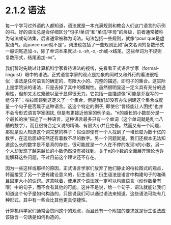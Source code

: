 # 2.1.2 语法

每一个学习过外语的人都知道，语法就是一本充满规则和教会人们这门语言的示例的书。好的语法总是会仔细区分“句子/单词”和“单词/字母”的层级，前者通常被称为句法或句法集，后者通常被称为词法。句法包括一些规则，就像“pour que是虚拟语气，而parce que就不是”。词法也包括了一些规则比如“英文名词的复数形式一般词尾追加-s，除了单词本来就以-s.-sh,-o,-ch或-x结尾，这些单词为不规则复数形式，结尾追加-es”。

我们暂时先跳过计算机科学家看待语法的视线，先看看正式语言学家（formal-linguist）眼中的语法。正式语言学家的观点是抽象的同时又和外行的看法很相似：语法是任何语言的确定的、有限大小的、完整的描述，即句子的集合。这实际上是学院派的语法，只是去掉了其中的模糊性。虽然很明显这一定义具有充分的通用性，但却又太过笼统以至于显得很无力。它包括一些描述像“可能是乔叟写的一组句子”；柏拉图谈到这定义了一个集合，但是我们却没有办法创建这个集合或度量一个句子是否属于这种语言。这这个特定的例子, 即使它“曾经能让人困扰”也并不会令形式语言学家困扰, 但是有更接近他家的例子会。“π的超长的小数部分是一个最长的块”描述了一种语言，这种语言最多只有一个单词（这个单词就是乱七八糟的数字），而且很符合定义说的精确、有限大小并且完备。然而又有一个问题，那就是没人知道这个词完整的样子：假设即便有一个人找到了一堆长度为数十亿的数字，在这后面却任然还有着数不尽的数字。另一个问题就是，我们还根本无法知道这么长的数字是不是真的存在。很可能就是一个人在不停的发现π的小数，另一个人却发现了越来越长的小数仍然没有被找到。关于π的小数的全面展开理论也许能解释这些问题，不过目前这个理论还不存在。

因为一些这样或那样的原因，正式语言学家们放弃了他们静止的柏拉图式的观点，转而接受了另一个更有建设意义的，衍生语法：衍生语法是语言中构建句子的准确且固定大小的诀窍。这意味着，使用这个语法就一定可以构建语言（动作数量有限）中的句子，而不会有其他的可能。这并不是说，给一个句子，语法就能让我们知道这个句子是如何构造的，只是说我们可以通过语法来知道。这些语法可能有几种形式，其中有一些会比其他更具便捷性。

计算机科学家们通常会赞同这个的观点，而且还有一个附加的要求就是衍生语法应该隐含一句话是如何构造的。
